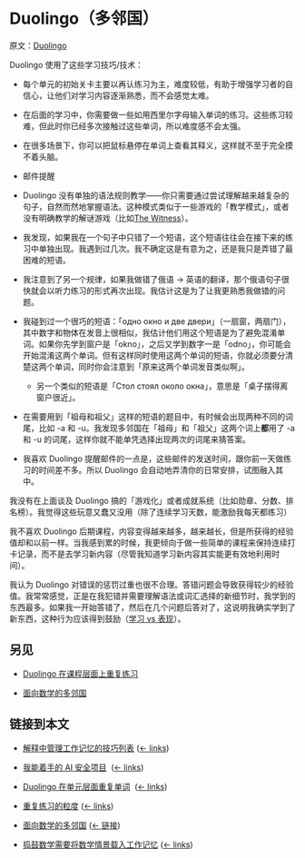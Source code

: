 # Duolingo（多邻国）

原文：[Duolingo](https://wiki.issarice.com/wiki/Duolingo)

Duolingo 使用了这些学习技巧/技术：

* 每个单元的初始关卡主要以再认练习为主，难度较低，有助于增强学习者的自信心，让他们对学习内容逐渐熟悉，而不会感觉太难。

* 在后面的学习中，你需要做一些如用西里尔字母输入单词的练习。这些练习较难，但此时你已经多次接触过这些单词，所以难度感不会太强。

* 在很多场景下，你可以把鼠标悬停在单词上查看其释义，这样就不至于完全摸不着头脑。

* 邮件提醒

* Duolingo 没有单独的语法规则教学——你只需要通过尝试理解越来越复杂的句子，自然而然地掌握语法。这种模式类似于一些游戏的「教学模式」，或者没有明确教学的解谜游戏（比如[The Witness](https://wiki.issarice.com/wiki/The_Witness)）。

* 我发现，如果我在一个句子中只错了一个短语，这个短语往往会在接下来的练习中单独出现。我遇到过几次。我不确定这是有意为之，还是我只是弄错了最困难的短语。

* 我注意到了另一个规律，如果我做错了俄语 -> 英语的翻译，那个俄语句子很快就会以听力练习的形式再次出现。我估计这是为了让我更熟悉我做错的问题。

* 我碰到过一个很巧的短语：「одно окно и две двери」（一扇窗，两扇门），其中数字和物体在发音上很相似，我估计他们用这个短语是为了避免混淆单词。如果你先学到窗户是「okno」，之后又学到数字一是「odno」，你可能会开始混淆这两个单词。但有这样同时使用这两个单词的短语，你就必须要分清楚这两个单词，同时你会注意到「原来这两个单词发音类似啊」。

	+ 另一个类似的短语是「Стол стоял около окна」，意思是「桌子摆得离窗户很近」。

* 在需要用到「祖母和祖父」这样的短语的题目中，有时候会出现两种不同的词尾，比如 -a 和 -u。我发现多邻国在「祖母」和「祖父」这两个词上**都**用了 -a 和 -u 的词尾，这样你就不能单凭选择出现两次的词尾来猜答案。

* 我喜欢 Duolingo 提醒邮件的一点是，这些邮件的发送时间，跟你前一天做练习的时间差不多。所以 Duolingo 会自动地弄清你的日常安排，试图融入其中。

我没有在上面谈及 Duolingo 搞的「游戏化」或者成就系统（比如勋章、分数、排名榜）。我觉得这些玩意又蠢又没用（除了连续学习天数，能激励我每天都练习）

我不喜欢 Duolingo 后期课程，内容变得越来越多，越来越长，但是所获得的经验值却和以前一样。当我感到累的时候，我更倾向于做一些简单的课程来保持连续打卡记录，而不是去学习新内容（尽管我知道学习新内容其实能更有效地利用时间）。

我认为 Duolingo 对错误的惩罚过重也很不合理。答错问题会导致获得较少的经验值。我常常感觉，正是在我犯错并需要理解语法或词汇选择的新细节时，我学到的东西最多。如果我一开始答错了，然后在几个问题后答对了，这说明我确实学到了新东西，这种行为应该得到鼓励（[学习 vs 表现](https://wiki.issarice.com/index.php?title=Learning_vs_competence&action=edit&redlink=1)）。

## 另见

* [Duolingo 在课程层面上重复练习](https://wiki.issarice.com/wiki/Duolingo_does_repetition_at_the_lesson_level)

* [面向数学的多邻国](https://wiki.issarice.com/wiki/Duolingo_for_math)

## 链接到本文

* [解释中管理工作记忆的技巧列表](https://wiki.issarice.com/wiki/List_of_techniques_for_managing_working_memory_in_explanations) ‎ ([← links](https://wiki.issarice.com/index.php?title=Special:WhatLinksHere&target=List+of+techniques+for+managing+working+memory+in+explanations))

* [我能着手的 AI 安全项目](https://wiki.issarice.com/wiki/List_of_AI_safety_projects_I_could_work_on) ‎ ([← links](https://wiki.issarice.com/index.php?title=Special:WhatLinksHere&target=List+of+AI+safety+projects+I+could+work+on))

* [Duolingo 在单元层面重复单词](https://wiki.issarice.com/wiki/Duolingo_does_repetition_at_the_lesson_level) ‎ ([← links](https://wiki.issarice.com/index.php?title=Special:WhatLinksHere&target=Duolingo+does+repetition+at+the+lesson+level))

* [重复练习的粒度](https://wiki.issarice.com/wiki/Repetition_granularity) ‎ ([← links](https://wiki.issarice.com/index.php?title=Special:WhatLinksHere&target=Repetition+granularity))

* [面向数学的多邻国](https://wiki.issarice.com/wiki/Duolingo_for_math) ‎ ([← 链接](https://wiki.issarice.com/index.php?title=Special:WhatLinksHere&target=Duolingo+for+math))

* [捣鼓数学需要将数学情景载入工作记忆](https://wiki.issarice.com/wiki/Tinkering_in_math_requires_loading_the_situation_into_working_memory) ‎ ([← links](https://wiki.issarice.com/index.php?title=Special:WhatLinksHere&target=Tinkering+in+math+requires+loading+the+situation+into+working+memory))